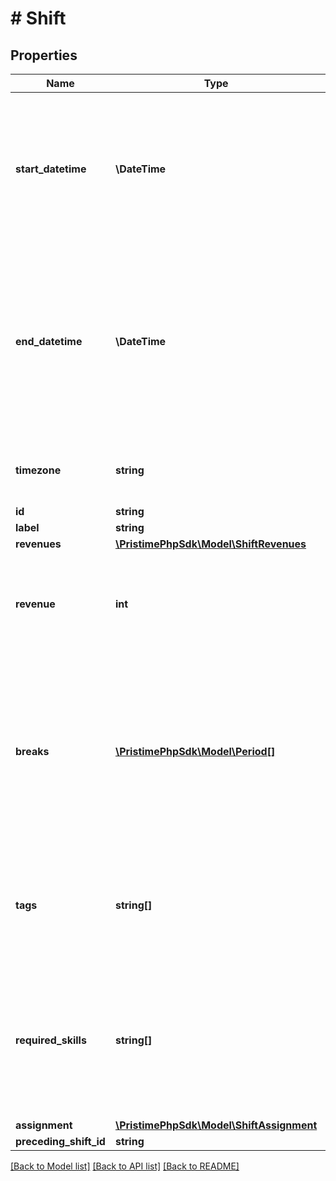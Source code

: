 # # Shift

## Properties

Name | Type | Description | Notes
------------ | ------------- | ------------- | -------------
**start_datetime** | **\DateTime** | Beginning of the time period (inclusive). This exact moment is included in the period. Must be rounded to the nearest minute for scheduling precision. |
**end_datetime** | **\DateTime** | End of the time period (exclusive). This exact moment is NOT included in the period, allowing periods to be adjacent without overlap. Must be rounded to the nearest minute. |
**timezone** | **string** | Timezone for interpreting start_datetime and end_datetime |
**id** | **string** |  | [optional]
**label** | **string** |  | [optional]
**revenues** | [**\PristimePhpSdk\Model\ShiftRevenues**](ShiftRevenues.md) |  | [optional]
**revenue** | **int** | Additional fixed revenue value for this specific shift, added to calculated hourly revenues. | [optional] [default to 0]
**breaks** | [**\PristimePhpSdk\Model\Period[]**](Period.md) | Unpaid break periods during the shift (lunch, rest breaks). Breaks are subtracted from total shift duration to calculate actual work time. Must be entirely within the shift timeframe. | [optional]
**tags** | **string[]** | Descriptive labels for the shift type, location, or characteristics. Used to match shifts with demand requirements. | [optional]
**required_skills** | **string[]** | Skills, certifications, or qualifications that a worker must possess to be assigned to this shift. Workers without these skills will be ineligible. | [optional]
**assignment** | [**\PristimePhpSdk\Model\ShiftAssignment**](ShiftAssignment.md) |  | [optional]
**preceding_shift_id** | **string** |  | [optional]

[[Back to Model list]](../../README.md#models) [[Back to API list]](../../README.md#endpoints) [[Back to README]](../../README.md)
